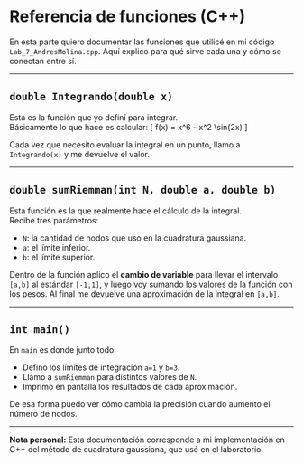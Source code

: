 # Referencia de funciones (C++)

En esta parte quiero documentar las funciones que utilicé en mi código
`Lab_7_AndresMolina.cpp`. Aquí explico para qué sirve cada una y cómo se conectan entre sí.

---

## `double Integrando(double x)`

Esta es la función que yo definí para integrar.  
Básicamente lo que hace es calcular:
\[
f(x) = x^6 - x^2 \sin(2x)
\]

Cada vez que necesito evaluar la integral en un punto, llamo a `Integrando(x)` y me devuelve el valor.

---

## `double sumRiemman(int N, double a, double b)`

Esta función es la que realmente hace el cálculo de la integral.  
Recibe tres parámetros:

- `N`: la cantidad de nodos que uso en la cuadratura gaussiana.  
- `a`: el límite inferior.  
- `b`: el límite superior.  

Dentro de la función aplico el **cambio de variable** para llevar el intervalo `[a,b]` al estándar `[-1,1]`, y luego voy sumando los valores de la función con los pesos. Al final me devuelve una aproximación de la integral en `[a,b]`.

---

## `int main()`

En `main` es donde junto todo:  
- Defino los límites de integración `a=1` y `b=3`.  
- Llamo a `sumRiemman` para distintos valores de `N`.  
- Imprimo en pantalla los resultados de cada aproximación.

De esa forma puedo ver cómo cambia la precisión cuando aumento el número de nodos.

---

**Nota personal:** Esta documentación corresponde a mi implementación en C++ del método de cuadratura gaussiana, que usé en el laboratorio.
